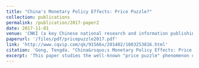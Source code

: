 ```yaml
---
title: "China's Monetary Policy Effects: Price Puzzle?"
collection: publications
permalink: /publication/2017-paper2
date: 2017-11-01
venue: 'CNKI (a key Chinese national research and information publishing institution)'
paperurl: '/files/pdf/pricepuzzle2017.pdf' 
link: 'http://www.cqvip.com/qk/91566x/201402/1003253816.html'
citation: 'Gong, Tengda. "China&rsquo;s Monetary Policy Effects: Price Puzzle?" <i>Master&rsquo;s Thesis, Xiamen University (Chinese)</i>, 2017.'
excerpt: 'This paper studies the well-known "price puzzle" phenomenon of China's monetary policy effects and finds that it is almost caused by sterilized interventions of the central bank. I employs a non-recursive SVAR model, which explicitly incorporates sterilizing interventions of the central bank, to study effects of China’s 5 main monetary policy instruments during the period from Jan, 2000 to Dec, 2015. Impulse response analyses show that all the 5 policy instruments are effective and contrary to the literature, none of them exhibits “price puzzle” which will be nevertheless present if sterilizing interventions are not considered.'
---
```

